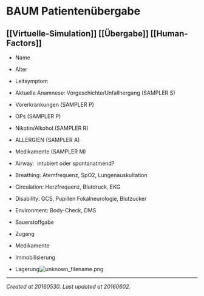 # BAUM Patientenübergabe
 [[Virtuelle-Simulation]] [[Übergabe]] [[Human-Factors]] 
---



*   Name
*   Alter
*   Leitsymptom

*   Aktuelle Anamnese: Vorgeschichte/Unfallhergang (SAMPLER S)
*   Vorerkrankungen (SAMPLER P)
*   OPs (SAMPLER P)
*   Nikotin/Alkohol (SAMPLER R)
*   ALLERGIEN (SAMPLER A)
*   Medikamente (SAMPLER M)

*   Airway:  intubiert oder spontanatmend?
*   Breathing: Atemfrequenz, SpO2, Lungenauskultation
*   Circulation: Herzfrequenz, Blutdruck, EKG
*   Disability: GCS, Pupillen Fokalneurologie, Blutzucker
*   Environment: Body-Check, DMS

*   Sauerstoffgabe
*   Zugang
*   Medikamente
*   Immobilisierung
*   Lagerung![unknown_filename.png](./resources/201605300914_BAUM_Patientenübergabe.resources/unknown_filename.png)

---

_Created at 20160530._
_Last updated at 20160602._




